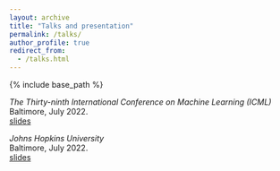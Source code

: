 ```yaml
---
layout: archive
title: "Talks and presentation"
permalink: /talks/
author_profile: true
redirect_from:
  - /talks.html
---
```


{% include base_path %}

*The Thirty-ninth International Conference on Machine Learning (ICML)*  
Baltimore, July 2022.  
[slides](/files/slideICML22.pdf)

*Johns Hopkins University*  
Baltimore, July 2022.  
[slides](/files/slideJHU22.pdf)
